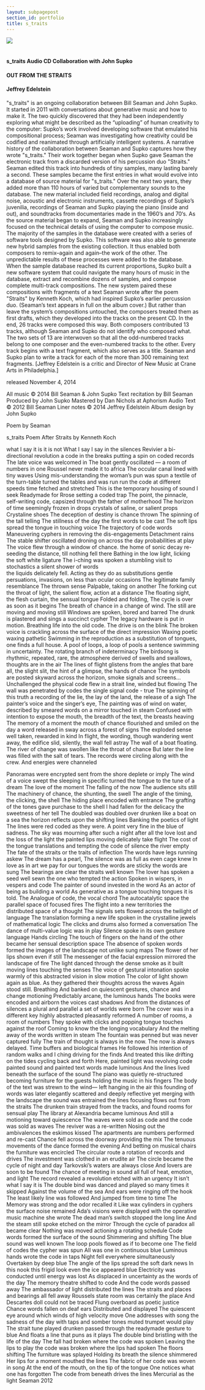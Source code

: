 ```yaml
---
layout: subpagepost
section_id: portfolio
title: s_traits
---
```


<div class="full">
    <div class="row">
        <div class="large-12 large-centered columns">
                        <img src="../images/assets/Picture49.png">
        </div>
    </div>
</div>
<br>

#### s_traits Audio CD Collaboration with John Supko <br>

#### OUT FROM THE STRAITS <br>
#### Jeffrey Edelstein <br>


"s_traits" is an ongoing collaboration between Bill Seaman and John Supko. It started in 2011 with conversations about generative music and how to make it. The two quickly discovered that they had been independently exploring what might be described as the “uploading” of human creativity to the computer: Supko’s work involved developing software that emulated his compositional process; Seaman was investigating how creativity could be codified and reanimated through artificially intelligent systems. 
A narrative history of the collaboration between Seaman and Supko captures how they wrote "s_traits." Their work together began when Supko gave Seaman the electronic track from a discarded version of his percussion duo "Straits." Seaman edited this track into hundreds of tiny samples, many lasting barely a second. These samples became the first entries in what would evolve into a database of source material for "s_traits." Over the next two years, they added more than 110 hours of varied but complementary sounds to the database. The new material included field recordings, analog and digital noise, acoustic and electronic instruments, cassette recordings of Supko’s juvenilia, recordings of Seaman and Supko playing the piano (inside and out), and soundtracks from documentaries made in the 1960’s and 70‘s. 
As the source material began to expand, Seaman and Supko increasingly focused on the technical details of using the computer to compose music. The majority of the samples in the database were created with a series of software tools designed by Supko. This software was also able to generate new hybrid samples from the existing collection. It thus enabled both composers to remix–again and again–the work of the other. The unpredictable results of these processes were added to the database. 
When the sample database reached its current proportions, Supko built a new software system that could navigate the many hours of music in the database, extract and recombine dozens of samples, and compose complete multi-track compositions. The new system paired these compositions with fragments of a text Seaman wrote after the poem "Straits" by Kenneth Koch, which had inspired Supko’s earlier percussion duo. (Seaman’s text appears in full on the album cover.) But rather than leave the system’s compositions untouched, the composers treated them as first drafts, which they developed into the tracks on the present CD. 
In the end, 26 tracks were composed this way. Both composers contributed 13 tracks, although Seaman and Supko do not identify who composed what. The two sets of 13 are interwoven so that all the odd-numbered tracks belong to one composer and the even-numbered tracks to the other. Every track begins with a text fragment, which also serves as a title. Seaman and Supko plan to write a track for each of the more than 300 remaining text fragments. 
[Jeffrey Edelstein is a critic and Director of New Music at Crane Arts in Philadelphia.]  

released November 4, 2014 

All music © 2014 Bill Seaman & John Supko 
Text recitation by Bill Seaman 
Produced by John Supko 
Mastered by Dan Nichols at Aphorism Audio 
Text © 2012 Bill Seaman 
Liner notes © 2014 Jeffrey Edelstein 
Album design by John Supko

Poem by Seaman 

s_traits 
Poem After Straits by Kenneth Koch
 
what I say it is it is not 
What I say I say in the silences
Revivier 
a bi-directional revolution
a code in the breaks
putting a spin on coded records 
The late voice was welcomed in
The boat gently oscillated — a room of numbers in one
Roussel never made it to africa
The occular canal 
lined with tiny waves
Using mis-understanding 
the woman’s pun was spun
a textile of the turn-table 
turned the tables and was run
run the code at different speeds
time fetched and stretched
This is the temporary housing 
of sound I seek
Readymade for Rrose 
setting a coded trap
The point, the pinnacle, self-writing code, 
capsized through the father of motherhood
The horizon of time 
seemingly frozen in drops
crystals of saline, or salient props
Crystaline shoes 
The deception of destiny 
is chance thrown
The spinning of the tall telling 
The stillness of the day 
the first words to be cast
The soft lips spread
the tongue in touching voice
The trajectory of code words
Maneuvering cyphers 
in removing the dis-engagements
Detachment rains
The stable shifter 
oscillated 
droning on across the day
probabilities at play
The voice flew
through a window of chance.
the home of sonic decay 
re-seeding the distance, 
till nothing fell there
Bathing in the low light, 
licking the soft white ligature
The i-ching was spoken
a stumbling visit to stochastics
a silent shower of words  
the liquids delicately fell.
Acting as they do as substitutions
gentle persuations, invasions, on less than ocular occasions
The legitimate family resemblance
The thrown sense 
Palpable, taking on another
The forking cut 
the throat of light, 
the salient flow, 
action at a distance
The floating sight, 
the flesh curtain, 
the sensual tongue
Folded and folding, 
The cycle is over 
as soon as it begins
The breath of chance
in a change of wind.
The still are moving 
and moving still
Windows are spoken, 
bored and barred 
The drunk is plastered 
and sings a succinct cypher
The legacy hardware 
is put in motion. 
Breathing life 
into the old code.
The drive is on the blink
The broken voice 
is crackling across the surface of the direct impression
Waxing poetic 
waxing pathetic
Swimming in the reproduction 
as a substitution of tongues, 
one finds a full house.
A pool of loops, a loop of pools 
a sentence swimming in uncertainty. 
The rotating branch of indeterminacy 
The birdsong is rhythmic, 
repeated, rare, the atmosphere
 derived of swells and swallows, 
thoughts are in the air
The lines of flight glistens 
from the angles that bare all, 
the slight slit, 
the hint of a glimpse, 
the hands of chance
The symbols are posted 
skyward across the horizon, 
smoke signals and screens…
Unchallenged
 the physical code flew in a strait line, 
winded but flowing
The wall was penetrated by codes
the single signal code - true
The spinning of this truth
a recording of the lie, 
the lay of the land, 
the release of a sigh
The painter’s voice and the singer’s eye, 
The painting was of wind on water,
described by smeared words 
on a mirror touched in steam
Confused with intention 
to expose the mouth, 
the breadth of the text, 
the breasts heaving
The memory of a moment 
the mouth of chance 
flourished and smiled on the day
a word released in sway
across a forest of signs
The exploded sense well taken, 
rewarded in kind
In flight, the wording, 
though wandering went away, 
the edifice slid, silently, 
the wall fell astray
The wall of a boat floating. 
The river of change was swollen 
like the throat of chance
But later the line was filled 
with the salt of tears.
The records were circling 
along with the crew.
And energies were channeled
 
 
Panoramas were encrypted
sent from the shore
deplete or imply 
The wind of a voice 
swept the sleeping in specific
turned the tongue to the tune of a dream
The love of the moment
The falling of the now
The audience sits still
The machinery of chance, 
the shunting, 
the swell
The angle of the timing, 
the clicking, 
the shell
The hiding place 
encoded with entrance 
The grafting of the tones
gave purchase 
to the shell
I had fallen for the delicacy
the sweetness of her tell
The doubled was doubled over 
drunken like a boat
on a sea the horizon 
reflects upon the shifting lines
Banking the poetics of light
The lines were red 
coded as they were. 
A point very fine 
in the blue of sadness.
The sky was mourning after such a night 
after all the love lost and the loss of the light
the painted lips moving
delicately take flight
The cost of the tongue
translations and tempting 
the code of silence 
the river empty
The fate of the straits or the traits of inflection 
The words have legs
running askew
The dream has a pearl,
The silence was as full 
as even cage knew
In love as in art we pay for our tongues
 the words are sticky
the words are sung
The bearings are clear 
the straits well known
The lover has spoken 
a seed well sewn
the one who tempted the action
Spoken in wispers, in vespers and code
The painter of sound invested in the word
As an actor of being 
as building a world
As generative as a tongue 
touching tongues it is told.
The Analogue of code, the vocal chord
The autocatalytic space
the parallel space 
of focused fires
The flight into a new territories 
the distributed space 
of a thought
The signals sets 
flowed across the twilight 
of language
The translation forming a new life
 spoken in the crystalline 
jewels of mathematical logic
The clicks and drums 
also formed a conversation
The dance of multi-value logic 
was in play
Silence spoke 
in its own gesture language
Hands circling
The touch of fingers on the hand
 of the other became 
her sensual description space
The absence of spoken words 
formed the images 
of the landscape
not unlike sung maps
The flower of her lips 
shown even if still
The messenger of the facial expression
mirrored the landscape of fire
The light danced 
through the dense smoke 
as it built moving lines 
touching the senses
The voice of gestural intonation 
spoke warmly 
of this abstracted vision
in slow motion 
The color of light 
shown again as blue.
As they gathered 
their thoughts 
across the waves
Again stood still. 
Breathing
And banked on quiescent gestures, 
chance and change motioning
Predictably arcane, 
the luminous hands
The books were encoded and airborn
the voices cast shadows
And from the distances of silences
a plural and parallel 
a set of worlds were born
The cover was in a different key
 highly abstracted 
pleasantly reformed
A number of rooms, a room of numbers
They spoke with clicks
 and popping tongue touches 
against the roof
Coming to know the the longing vocabulary 
And the melting away 
of the words written in steam
The fountain was penned but was never captured fully
The train of thought 
is always in the now. 
The now is always delayed. 
Time buffers 
and biological frames
He followed his intention of random walks 
and I ching driving for the finds
And treated this like drifting
on the tides
cycling back and forth 
Here, painted light was revolving code
painted sound and painted text
words made luminous
And the lines lived beneath the surface of the sound
The piano was quietly re-structured 
becoming furniture for the guests
holding the music in his fingers
The body of the text was strewn 
to the wind— 
left hanging in the air
this founding of words 
was later elegantly scattered 
and deeply reflective
yet merging 
with the landscape
the sound was entrained
the lines focusing flows 
out from the straits
The drunken train strayed from the tracks, 
and found rooms for sensual play
The library at Alexandria became luminous
And still a motioning toward quiescence
The waves were sold as code 
and the code was sold as waves
The reviver was a re-written
Nosing out the ambivalences 
the eskimos kissed
The apartments are numbers 
performed and re-cast
Chance fell across the doorway 
providing the mix
The tenuous movements 
of the dance 
formed the evening
And betting on musical chairs the furniture was encircled
The circular route 
a rotation of records and drives
The investment was clothed in an erudite air
The circle became 
the cycle of night and day
Tarkovski’s waters are always close
And lovers are soon to be found
The chance of meeting 
in sound all full of heat, 
emotion, and light
The record revealed 
a revolution etched with an urgency
It isn’t what I say it is
The double bind 
was danced and played 
so many times it skipped
Against the volume of the sea
And ears were ringing off the hook
The least likely line was followed
And jumped from time to time
The Memory was strong 
and the odor recalled it
Like wax cylinders in cyphers 
the surface noise remained
Ada’s visions were displayed 
with the operative music machine she wrote
The dead man’s switch 
stopped the long line
And the steam still spoke 
etched on the mirror
Through the cycle of paradox 
all became clear
Nothing was moved
actioning a rotating schedule
Code words 
formed the surface of the sound
Shimmering and shifting
The blue sound was well known
The loop pools flowed as if to become one
The field of codes
the cypher was spun
All was one in continuous blue
Luminous hands wrote the code in taps
Night fell everywhere simultaneously
Overtaken by deep blue
The angle of the lips 
spread the soft dark news
In this nook
this frigid look
even the ice appeared blue
Electricity was conducted 
until energy was lost
As displaced in uncertainty 
as the words of the day
The memory theatre shifted to code
And the code words passed away
The ambassador of light distributed the lines
The straits and places and bearings 
all fell away
Roussels state room 
was certainly the place
And Descartes doll 
could not be traced
Flung overboard as poetic justice
Chance words 
fallen on deaf ears
Distributed and displayed
The quiescent eye
around which winds of high velocity move
One addresses with song 
the sadness of the day
with taps and somber tones
muted trumpet would play
The strait tune played drunken
passed through the readymade 
gesture to blue
And floats a line 
that puns as it plays
The double bind 
bristling with the life of the day
The fall had broken 
where the code was spoken
Leaving the lips to play
the code was broken 
where the lips had spoken
The floors shifting 
The furniture was splayed
Holding its breath the silence shimmered
Her lips for a moment mouthed the lines
The fabric of her code 
was woven in song
At the end of the mouth, 
on the tip of the tongue
One notices what one has forgotten
The code from beneath 
drives the lines
Mercurial as the light
Seaman 2012
